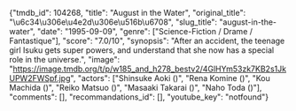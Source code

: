 {"tmdb_id": 104268, "title": "August in the Water", "original_title": "\u6c34\u306e\u4e2d\u306e\u516b\u6708", "slug_title": "august-in-the-water", "date": "1995-09-09", "genre": ["Science-Fiction / Drame / Fantastique"], "score": "7.0/10", "synopsis": "After an accident, the teenage girl Isuku gets super powers, and understand that she now has a special role in the universe.", "image": "https://image.tmdb.org/t/p/w185_and_h278_bestv2/4GlHYm53zk7KB2s1JkUPW2FWSpf.jpg", "actors": ["Shinsuke Aoki ()", "Rena Komine ()", "Kou Machida ()", "Reiko Matsuo ()", "Masaaki Takarai ()", "Naho Toda ()"], "comments": [], "recommandations_id": [], "youtube_key": "notfound"}
